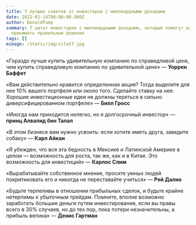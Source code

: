 ```yaml
---
title: 7 лучших советов от инвесторов с миллиардными доходами
date: 2022-01-14T08:08:00.000Z
author: DonaldPump
summary: 7 цитат инвесторов с миллиардными доходами, которые помогут вам
  принимать правильные решения
tags: []
mimage: /static/img/citat7.jpg
---
```

«Гораздо лучше купить удивительную компанию по справедливой цене, чем купить справедливую компанию по удивительной цене» — **Уоррен Баффет**

«Вам действительно нравится определенная акция? Тогда выделите для нее 10% вашего портфеля или около того. Сделайте ставку на нее. Хорошие инвестиционные идеи не должны теряться в сильно диверсифицированном портфеле» — **Билл Гросс**

«Иногда нам приходится нелегко, но я долгосрочный инвестор» — **принц Алвалид бин Талал**

«В этом бизнесе вам нужно усвоить: если хотите иметь друга, заведите собаку» — **Карл Айкан**

«Я убежден, что вся эта бедность в Мексике и Латинской Америке в целом — возможность для роста, так же, как и в Китае. Это возможность для инвестиций» — **Карлос Слим**

«Вырабатывайте собственное мнение, просите умных людей покритиковать его и никогда не переставайте учиться» — **Рей Далио**

«Будьте терпеливы в отношении прибыльных сделок, и будьте крайне нетерпимы к убыточным трейдам. Помните, вполне возможно заработать большие деньги путем инвестирования, если вы правы всего в 30% случаев, но до тех пор, пока потери незначительны, а прибыль велика» — **Денис Гартман**